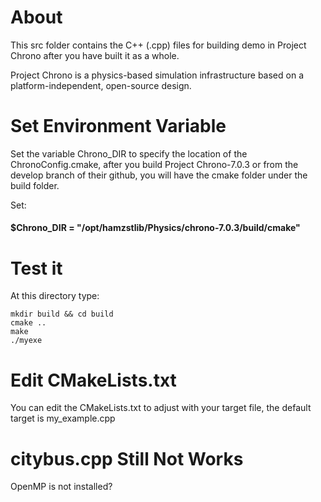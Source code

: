 # About
This src folder contains the C++ (.cpp) files for building demo in Project Chrono after you have built it as a whole.

Project Chrono is a physics-based simulation infrastructure based on a platform-independent, open-source design.

# Set Environment Variable
Set the variable Chrono_DIR to specify the location of the ChronoConfig.cmake, after you build Project Chrono-7.0.3 or from the develop branch of their github, you will have the cmake folder under the build folder.

Set:

#### $Chrono_DIR = "/opt/hamzstlib/Physics/chrono-7.0.3/build/cmake"

# Test it
At this directory type:
    
    mkdir build && cd build
    cmake ..
    make
    ./myexe
    
# Edit CMakeLists.txt
You can edit the CMakeLists.txt to adjust with your target file, the default target is my_example.cpp

# citybus.cpp Still Not Works
OpenMP is not installed?
